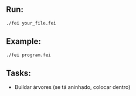 ## Run:

```bash
./fei your_file.fei
```

## Example:

```bash
./fei program.fei
```

## Tasks:

-   Buildar árvores (se tá aninhado, colocar dentro)
